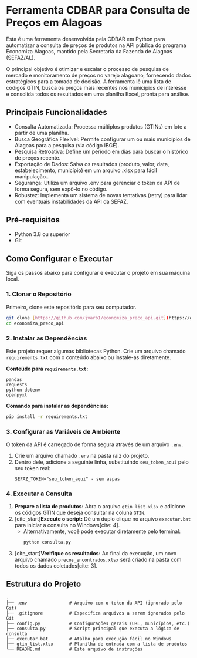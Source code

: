 # Ferramenta CDBAR para Consulta de Preços em Alagoas

Esta é uma ferramenta desenvolvida pela CDBAR em Python para automatizar a consulta de preços de produtos na API pública do programa Economiza Alagoas, mantido pela Secretaria da Fazenda de Alagoas (SEFAZ/AL).

O principal objetivo é otimizar e escalar o processo de pesquisa de mercado e monitoramento de preços no varejo alagoano, fornecendo dados estratégicos para a tomada de decisão. A ferramenta lê uma lista de códigos GTIN, busca os preços mais recentes nos municípios de interesse e consolida todos os resultados em uma planilha Excel, pronta para análise.

## Principais Funcionalidades

* Consulta Automatizada: Processa múltiplos produtos (GTINs) em lote a partir de uma planilha.
* Busca Geográfica Flexível: Permite configurar um ou mais municípios de Alagoas para a pesquisa (via código IBGE).
* Pesquisa Retroativa: Define um período em dias para buscar o histórico de preços recente.
* Exportação de Dados: Salva os resultados (produto, valor, data, estabelecimento, município) em um arquivo .xlsx para fácil manipulação..
* Segurança: Utiliza um arquivo .env para gerenciar o token da API de forma segura, sem expô-lo no código.
* Robustez: Implementa um sistema de novas tentativas (retry) para lidar com eventuais instabilidades da API da SEFAZ.

## Pré-requisitos

* Python 3.8 ou superior
* Git

## Como Configurar e Executar

Siga os passos abaixo para configurar e executar o projeto em sua máquina local.

### 1. Clonar o Repositório

Primeiro, clone este repositório para seu computador.

```bash
git clone [https://github.com/jvarb1/economiza_preco_api.git](https://github.com/jvarb1/economiza_preco_api.git)
cd economiza_preco_api
```

### 2. Instalar as Dependências

Este projeto requer algumas bibliotecas Python. Crie um arquivo chamado `requirements.txt` com o conteúdo abaixo ou instale-as diretamente.

**Conteúdo para `requirements.txt`:**
```text
pandas
requests
python-dotenv
openpyxl
```

**Comando para instalar as dependências:**
```bash
pip install -r requirements.txt
```

### 3. Configurar as Variáveis de Ambiente

O token da API é carregado de forma segura através de um arquivo `.env`.

1.  Crie um arquivo chamado `.env` na pasta raiz do projeto.
2.  Dentro dele, adicione a seguinte linha, substituindo `seu_token_aqui` pelo seu token real:
    ```
    SEFAZ_TOKEN="seu_token_aqui" - sem aspas
    ```

### 4. Executar a Consulta

1.  **Prepare a lista de produtos:** Abra o arquivo `gtin_list.xlsx` e adicione os códigos GTIN que deseja consultar na coluna `GTIN`.
2.  [cite_start]**Execute o script:** Dê um duplo clique no arquivo `executar.bat` para iniciar a consulta no Windows[cite: 4].
    * Alternativamente, você pode executar diretamente pelo terminal:
        ```bash
        python consulta.py
        ```
3.  [cite_start]**Verifique os resultados:** Ao final da execução, um novo arquivo chamado `precos_encontrados.xlsx` será criado na pasta com todos os dados coletados[cite: 3].

## Estrutura do Projeto

```
.
├── .env                # Arquivo com o token da API (ignorado pelo Git)
├── .gitignore          # Especifica arquivos a serem ignorados pelo Git
├── config.py           # Configurações gerais (URL, municípios, etc.)
├── consulta.py         # Script principal que executa a lógica de consulta
├── executar.bat        # Atalho para execução fácil no Windows
├── gtin_list.xlsx      # Planilha de entrada com a lista de produtos
└── README.md           # Este arquivo de instruções
```
